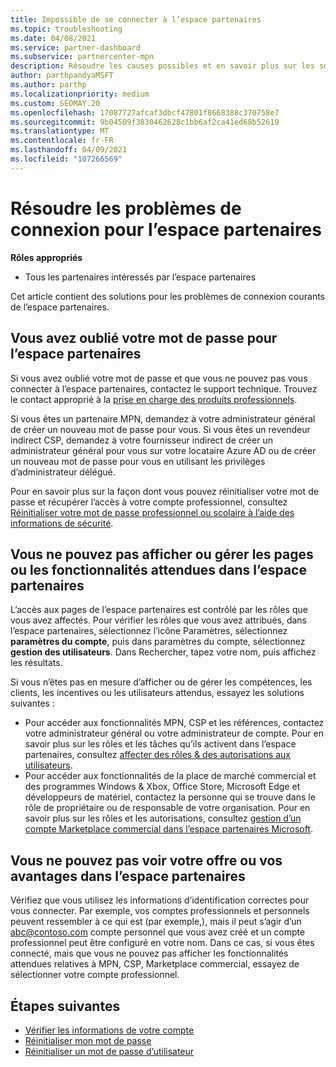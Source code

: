 ```yaml
---
title: Impossible de se connecter à l’espace partenaires
ms.topic: troubleshooting
ms.date: 04/08/2021
ms.service: partner-dashboard
ms.subservice: partnercenter-mpn
description: Résoudre les causes possibles et en savoir plus sur les solutions lorsque vous ne pouvez pas vous connecter à l’espace partenaires-en savoir plus sur la réinitialisation des mots de passe, la vérification des rôles et la vérification des informations d’identification.
author: parthpandyaMSFT
ms.author: parthp
ms.localizationpriority: medium
ms.custom: SEOMAY.20
ms.openlocfilehash: 17087727afcaf3dbcf47801f8668388c370758e7
ms.sourcegitcommit: 9b04509f3830462628c1bb6af2ca41ed68b52619
ms.translationtype: MT
ms.contentlocale: fr-FR
ms.lasthandoff: 04/09/2021
ms.locfileid: "107266569"
---
```

# <a name="troubleshoot-sign-in-issues-for-partner-center"></a>Résoudre les problèmes de connexion pour l’espace partenaires

**Rôles appropriés**

- Tous les partenaires intéressés par l’espace partenaires

Cet article contient des solutions pour les problèmes de connexion courants de l’espace partenaires.

## <a name="youve-forgotten-your-password-for-partner-center"></a>Vous avez oublié votre mot de passe pour l’espace partenaires

Si vous avez oublié votre mot de passe et que vous ne pouvez pas vous connecter à l’espace partenaires, contactez le support technique. Trouvez le contact approprié à la [prise en charge des produits professionnels](/microsoft-365/admin/contact-support-for-business-products).

Si vous êtes un partenaire MPN, demandez à votre administrateur général de créer un nouveau mot de passe pour vous. Si vous êtes un revendeur indirect CSP, demandez à votre fournisseur indirect de créer un administrateur général pour vous sur votre locataire Azure AD ou de créer un nouveau mot de passe pour vous en utilisant les privilèges d’administrateur délégué.

Pour en savoir plus sur la façon dont vous pouvez réinitialiser votre mot de passe et récupérer l’accès à votre compte professionnel, consultez [Réinitialiser votre mot de passe professionnel ou scolaire à l’aide des informations de sécurité](/azure/active-directory/user-help/active-directory-passwords-update-your-own-password#how-to-change-your-password).

## <a name="you-cant-view-or-manage-the-expected-pages-or-capabilities-in-partner-center"></a>Vous ne pouvez pas afficher ou gérer les pages ou les fonctionnalités attendues dans l’espace partenaires

L’accès aux pages de l’espace partenaires est contrôlé par les rôles que vous avez affectés. Pour vérifier les rôles que vous avez attribués, dans l’espace partenaires, sélectionnez l’icône Paramètres, sélectionnez **paramètres du compte**, puis dans paramètres du compte, sélectionnez **gestion des utilisateurs**. Dans Rechercher, tapez votre nom, puis affichez les résultats.

Si vous n’êtes pas en mesure d’afficher ou de gérer les compétences, les clients, les incentives ou les utilisateurs attendus, essayez les solutions suivantes :

- Pour accéder aux fonctionnalités MPN, CSP et les références, contactez votre administrateur général ou votre administrateur de compte. Pour en savoir plus sur les rôles et les tâches qu’ils activent dans l’espace partenaires, consultez [affecter des rôles & des autorisations aux utilisateurs](permissions-overview.md).
- Pour accéder aux fonctionnalités de la place de marché commercial et des programmes Windows & Xbox, Office Store, Microsoft Edge et développeurs de matériel, contactez la personne qui se trouve dans le rôle de propriétaire ou de responsable de votre organisation. Pour en savoir plus sur les rôles et les autorisations, consultez [gestion d’un compte Marketplace commercial dans l’espace partenaires Microsoft](/azure/marketplace/partner-center-portal/manage-account#define-user-roles-and-permissions).

## <a name="you-cant-see-your-offer-or-benefits-in-partner-center"></a>Vous ne pouvez pas voir votre offre ou vos avantages dans l’espace partenaires

Vérifiez que vous utilisez les informations d’identification correctes pour vous connecter. Par exemple, vos comptes professionnels et personnels peuvent ressembler à ce qui est (par exemple,), mais il peut s’agir d’un abc@contoso.com compte personnel que vous avez créé et un compte professionnel peut être configuré en votre nom. Dans ce cas, si vous êtes connecté, mais que vous ne pouvez pas afficher les fonctionnalités attendues relatives à MPN, CSP, Marketplace commercial, essayez de sélectionner votre compte professionnel.

## <a name="next-steps"></a>Étapes suivantes

- [Vérifier les informations de votre compte](verification-responses.md)
- [Réinitialiser mon mot de passe](reset-my-pasword.md)
- [Réinitialiser un mot de passe d’utilisateur](reset-a-user-password.md)